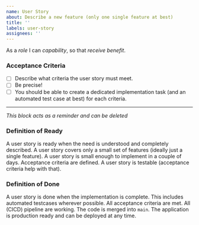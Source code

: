 ```yaml
---
name: User Story
about: Describe a new feature (only one single feature at best)
title: ''
labels: user-story
assignees: ''
---
```


As a _role_ I can _capability_, so that _receive benefit_.

### Acceptance Criteria
- [ ] Describe what criteria the user story must meet.
- [ ] Be precise! 
- [ ] You should be able to create a dedicated implementation task (and an automated test case at best) for each criteria.

---

_This block acts as a reminder and can be deleted_

### Definition of Ready
A user story is ready when the need is understood and completely described. A user story covers only a small set of features (ideally just a single feature). A user story is small enough to implement in a couple of days. Acceptance criteria are defined. A user story is testable (acceptance criteria help with that).

### Definition of Done
A user story is done when the implementation is complete. This includes automated testcases wherever possible. All acceptance criteria are met. All (CICD) pipeline are working. The code is merged into `main`. The application is production ready and can be deployed at any time.
